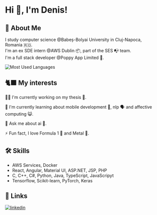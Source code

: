 # Hi 👋, I'm Denis!

## 🚀 About Me
I study computer science @Babeș-Bolyai University in Cluj-Napoca, Romania 🇷🇴.  
I'm an ex SDE intern @AWS Dublin 📦, part of the SES 📭 team.  
I'm a full stack developer @Poppy App Limited 🌹.

![Most Used Languages](https://github-readme-stats.vercel.app/api/top-langs?username=denis-vp&show_icons=true&locale=en&layout=compact)

## 🐈‍⬛ My interests
👩‍💻 I'm currently working on my thesis 📜.

🧠 I'm currently learning about mobile development 📱, nlp 🗣️ and affective computing 😺.

💬 Ask me about ai 🤖.

⚡️ Fun fact, I love Formula 1 🏁 and Metal 🎸.

## 🛠 Skills
- AWS Services, Docker  
- React, Angular, Material UI, ASP.NET, JSP, PHP  
- C, C++, C#, Python, Java, TypeScript, JavaScripyt
- Tensorflow, Scikit-learn, PyTorch, Keras

## 🔗 Links
[![linkedin](https://img.shields.io/badge/linkedin-0A66C2?style=for-the-badge&logo=linkedin&logoColor=white)](https://www.linkedin.com/in/denis-pop-966500260/)
